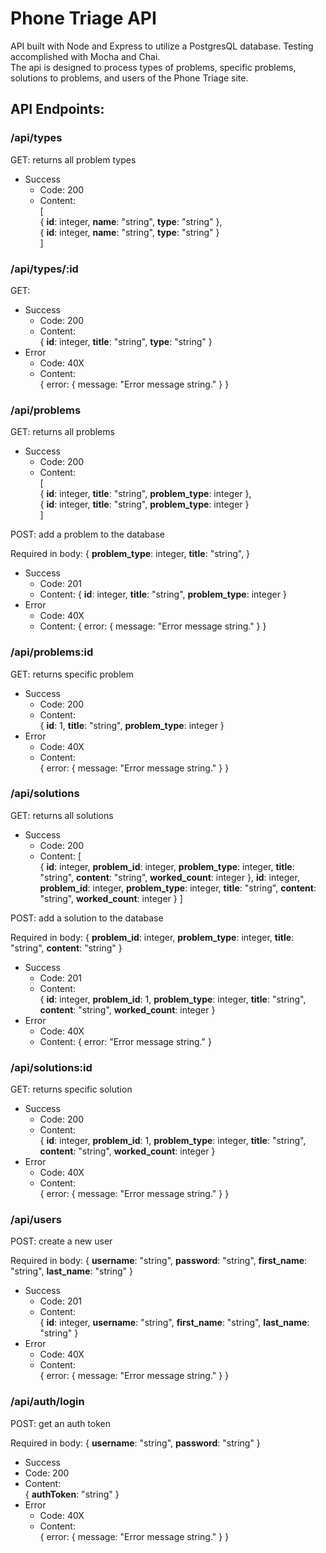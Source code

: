 # Phone Triage API

API built with Node and Express to utilize a PostgresQL database.
Testing accomplished with Mocha and Chai.  
The api is designed to process types of problems, specific problems, solutions to problems, and users of the Phone Triage site.

## API Endpoints:


### /api/types
GET: returns all problem types
* Success 
  * Code: 200
  * Content:  
        [  
                { **id**: integer, **name**: "string", **type**: "string" },  
                { **id**: integer, **name**: "string", **type**: "string" }  
        ]

### /api/types/:id
GET: 
* Success 
  * Code: 200
  * Content:  
  { **id**: integer, **title**: "string", **type**: "string" }
* Error
  * Code: 40X
  * Content:  
  { error: { message: "Error message string." } }
   
### /api/problems
GET: returns all problems
* Success 
  * Code: 200
  * Content:  
  [  
  { **id**: integer, **title**: "string", **problem_type**: integer },  
  { **id**: integer, **title**: "string", **problem_type**: integer }  
  ]

POST: add a problem to the database

Required in body:
 { 
 **problem_type**: integer,
 **title**: "string",
 }
 
* Success
  * Code: 201
  * Content:
  { **id**: integer, **title**: "string", **problem_type**: integer }
* Error
  * Code: 40X
  * Content: 
    { error: { message: "Error message string." } }

### /api/problems:id
GET: returns specific problem
* Success 
  * Code: 200
  * Content:  
  { **id**: 1, **title**: "string", **problem_type**: integer }
* Error
  * Code: 40X
  * Content:  
  { error: { message: "Error message string." } }

### /api/solutions
GET: returns all solutions
* Success
  * Code: 200
  * Content: 
  [  
    {
    **id**: integer,
    **problem_id**: integer,
    **problem_type**: integer,
    **title**: "string",
    **content**: "string",
    **worked_count**: integer
    },
    **id**: integer,
    **problem_id**: integer,
    **problem_type**: integer,
    **title**: "string",
    **content**: "string",
    **worked_count**: integer
    }
    ]

POST: add a solution to the database

Required in body:
 { 
 **problem_id**: integer,
 **problem_type**: integer,
 **title**: "string",
 **content**: "string"
 }
 
* Success
  * Code: 201
  * Content:  
  {
    **id**: integer,
    **problem_id**: 1,
    **problem_type**: integer,
    **title**: "string",
    **content**: "string",
    **worked_count**: integer
  }
* Error
  * Code: 40X
  * Content: 
    { error: "Error message string." }

### /api/solutions:id
GET: returns specific solution
* Success 
  * Code: 200
  * Content:  
  {
    **id**: integer,
    **problem_id**: 1,
    **problem_type**: integer,
    **title**: "string",
    **content**: "string",
    **worked_count**: integer
  }
* Error
  * Code: 40X
  * Content:  
  { error: { message: "Error message string." } }

### /api/users

POST: create a new user

Required in body:
 { 
 **username**: "string",
 **password**: "string",
 **first_name**: "string",
 **last_name**: "string"
 }
 
* Success 
  * Code: 201
  * Content:  
  {
    **id**: integer,
    **username**: "string",
    **first_name**: "string",
    **last_name**: "string"
  }
* Error
  * Code: 40X
  * Content:  
  { error: { message: "Error message string." } }
  
 ### /api/auth/login
 POST: get an auth token
 
 Required in body:
 { 
 **username**: "string",
 **password**: "string"
 }
 
 * Success 
  * Code: 200
  * Content:  
  {
    **authToken**: "string"
  }
* Error
  * Code: 40X
  * Content:  
  { error: { message: "Error message string." } }
